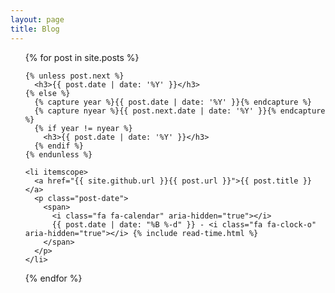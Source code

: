 ```yaml
---
layout: page
title: Blog
---
```

<ul class="posts">
  {% for post in site.posts %}

    {% unless post.next %}
      <h3>{{ post.date | date: '%Y' }}</h3>
    {% else %}
      {% capture year %}{{ post.date | date: '%Y' }}{% endcapture %}
      {% capture nyear %}{{ post.next.date | date: '%Y' }}{% endcapture %}
      {% if year != nyear %}
        <h3>{{ post.date | date: '%Y' }}</h3>
      {% endif %}
    {% endunless %}

    <li itemscope>
      <a href="{{ site.github.url }}{{ post.url }}">{{ post.title }}</a>
      <p class="post-date">
        <span>
          <i class="fa fa-calendar" aria-hidden="true"></i>
          {{ post.date | date: "%B %-d" }} - <i class="fa fa-clock-o" aria-hidden="true"></i> {% include read-time.html %}
        </span>
      </p>
    </li>

  {% endfor %}
</ul>

